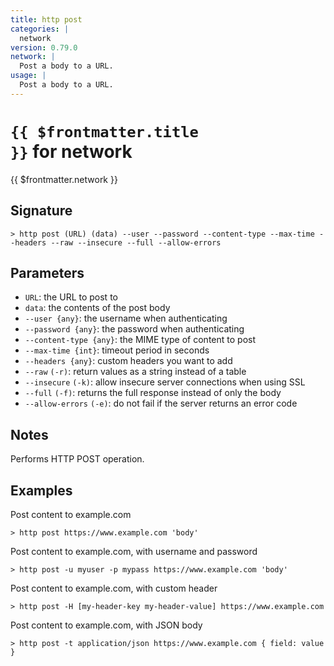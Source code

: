 ```yaml
---
title: http post
categories: |
  network
version: 0.79.0
network: |
  Post a body to a URL.
usage: |
  Post a body to a URL.
---
```


# <code>{{ $frontmatter.title }}</code> for network

<div class='command-title'>{{ $frontmatter.network }}</div>

## Signature

```> http post (URL) (data) --user --password --content-type --max-time --headers --raw --insecure --full --allow-errors```

## Parameters

 -  `URL`: the URL to post to
 -  `data`: the contents of the post body
 -  `--user {any}`: the username when authenticating
 -  `--password {any}`: the password when authenticating
 -  `--content-type {any}`: the MIME type of content to post
 -  `--max-time {int}`: timeout period in seconds
 -  `--headers {any}`: custom headers you want to add
 -  `--raw` `(-r)`: return values as a string instead of a table
 -  `--insecure` `(-k)`: allow insecure server connections when using SSL
 -  `--full` `(-f)`: returns the full response instead of only the body
 -  `--allow-errors` `(-e)`: do not fail if the server returns an error code

## Notes
Performs HTTP POST operation.
## Examples

Post content to example.com
```shell
> http post https://www.example.com 'body'

```

Post content to example.com, with username and password
```shell
> http post -u myuser -p mypass https://www.example.com 'body'

```

Post content to example.com, with custom header
```shell
> http post -H [my-header-key my-header-value] https://www.example.com

```

Post content to example.com, with JSON body
```shell
> http post -t application/json https://www.example.com { field: value }

```
